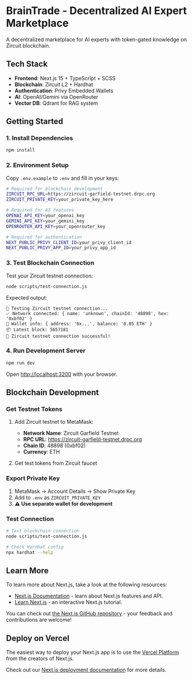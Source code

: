 # BrainTrade - Decentralized AI Expert Marketplace

A decentralized marketplace for AI experts with token-gated knowledge on Zircuit blockchain.

## Tech Stack

- **Frontend**: Next.js 15 + TypeScript + SCSS
- **Blockchain**: Zircuit L2 + Hardhat
- **Authentication**: Privy Embedded Wallets
- **AI**: OpenAI/Gemini via OpenRouter
- **Vector DB**: Qdrant for RAG system

## Getting Started

### 1. Install Dependencies

```bash
npm install
```

### 2. Environment Setup

Copy `.env.example` to `.env` and fill in your keys:

```bash
# Required for blockchain development
ZIRCUIT_RPC_URL=https://zircuit-garfield-testnet.drpc.org
ZIRCUIT_PRIVATE_KEY=your_private_key_here

# Required for AI features
OPENAI_API_KEY=your_openai_key
GEMINI_API_KEY=your_gemini_key
OPENROUTER_API_KEY=your_openrouter_key

# Required for authentication
NEXT_PUBLIC_PRIVY_CLIENT_ID=your_privy_client_id
NEXT_PUBLIC_PRIVY_APP_ID=your_privy_app_id
```

### 3. Test Blockchain Connection

Test your Zircuit testnet connection:

```bash
node scripts/test-connection.js
```

Expected output:

```
🔗 Testing Zircuit testnet connection...
✅ Network connected: { name: 'unknown', chainId: '48898', hex: '0xbf02' }
👛 Wallet info: { address: '0x...', balance: '0.05 ETH' }
📦 Latest block: 5657181
🎉 Zircuit testnet connection successful!
```

### 4. Run Development Server

```bash
npm run dev
```

Open [http://localhost:3200](http://localhost:3200) with your browser.

## Blockchain Development

### Get Testnet Tokens

1. Add Zircuit testnet to MetaMask:
   - **Network Name**: Zircuit Garfield Testnet
   - **RPC URL**: https://zircuit-garfield-testnet.drpc.org
   - **Chain ID**: 48898 (0xbf02)
   - **Currency**: ETH

2. Get test tokens from Zircuit faucet

### Export Private Key

1. MetaMask → Account Details → Show Private Key
2. Add to `.env` as `ZIRCUIT_PRIVATE_KEY`
3. **⚠️ Use separate wallet for development**

### Test Connection

```bash
# Test blockchain connection
node scripts/test-connection.js

# Check Hardhat config
npx hardhat --help
```

## Learn More

To learn more about Next.js, take a look at the following resources:

- [Next.js Documentation](https://nextjs.org/docs) - learn about Next.js features and API.
- [Learn Next.js](https://nextjs.org/learn) - an interactive Next.js tutorial.

You can check out [the Next.js GitHub repository](https://github.com/vercel/next.js) - your feedback and contributions are welcome!

## Deploy on Vercel

The easiest way to deploy your Next.js app is to use the [Vercel Platform](https://vercel.com/new?utm_medium=default-template&filter=next.js&utm_source=create-next-app&utm_campaign=create-next-app-readme) from the creators of Next.js.

Check out our [Next.js deployment documentation](https://nextjs.org/docs/app/building-your-application/deploying) for more details.
